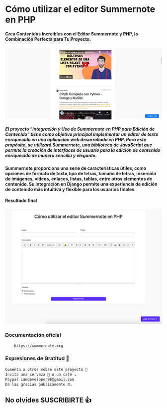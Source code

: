# Cómo utilizar el editor Summernote en PHP

#### Crea Contenidos Increibles con el Editor Summernote y PHP, la Combinación Perfecta para Tu Proyecto.

![](https://raw.githubusercontent.com/urian121/imagenes-proyectos-github/master/Summernote-con-php.gif)

##### El proyecto "Integración y Uso de Summernote en PHP para Edición de Contenido" tiene como objetivo principal implementar un editor de texto enriquecido en una aplicación web desarrollada en PHP. Para este propósito, se utilizará Summernote, una biblioteca de JavaScript que permite la creación de interfaces de usuario para la edición de contenido enriquecido de manera sencilla y elegante.

#### Summernote proporciona una serie de características útiles, como opciones de formato de texto,tipo de letras, tamaño de letras, inserción de imágenes, videos, enlaces, listas, tablas, entre otros elementos de contenido. Su integración en Django permite una experiencia de edición de contenido más intuitiva y flexible para los usuarios finales.


#### Resultado final

![](https://raw.githubusercontent.com/urian121/imagenes-proyectos-github/master/summernote-con-php.png)

### Documentación oficial

        https://summernote.org

### Expresiones de Gratitud 🎁

    Comenta a otros sobre este proyecto 📢
    Invita una cerveza 🍺 o un café ☕
    Paypal iamdeveloper86@gmail.com
    Da las gracias públicamente 🤓.

## No olvides SUSCRIBIRTE 👍
